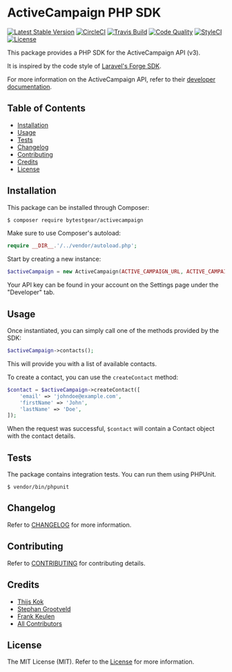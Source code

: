 # ActiveCampaign PHP SDK

[![Latest Stable Version](https://poser.pugx.org/bytestgear/activecampaign/v/stable)](https://packagist.org/packages/bytestgear/activecampaign)
[![CircleCI](https://img.shields.io/circleci/project/github/byTestGear/activecampaign.svg)](https://circleci.com/gh/byTestGear/activecampaign)
[![Travis Build](https://travis-ci.org/byTestGear/activecampaign.svg?branch=master)](https://travis-ci.org/byTestGear/activecampaign)
[![Code Quality](https://scrutinizer-ci.com/g/byTestGear/activecampaign/badges/quality-score.png?b=master)](https://scrutinizer-ci.com/g/byTestGear/activecampaign/?branch=master)
[![StyleCI](https://styleci.io/repos/89096388/shield)](https://styleci.io/repos/89096388)
[![License](https://poser.pugx.org/bytestgear/activecampaign/license)](https://packagist.org/packages/activecampaign)

This package provides a PHP SDK for the ActiveCampaign API (v3).

It is inspired by the code style of [Laravel's Forge SDK](https://github.com/themsaid/forge-sdk).

For more information on the ActiveCampaign API, refer to their [developer documentation](https://developers.activecampaign.com/reference).

## Table of Contents

- [Installation](#installation)
- [Usage](#usage)
- [Tests](#tests)
- [Changelog](#changelog)
- [Contributing](#contributing)
- [Credits](#credits)
- [License](#license)
  
## Installation

This package can be installed through Composer:

```sh
$ composer require bytestgear/activecampaign
```

Make sure to use Composer's autoload:

```php
require __DIR__.'/../vendor/autoload.php';
```

Start by creating a new instance:

```php
$activeCampaign = new ActiveCampaign(ACTIVE_CAMPAIGN_URL, ACTIVE_CAMPAIGN_KEY);
``` 

Your API key can be found in your account on the Settings page under the "Developer" tab.

## Usage

Once instantiated, you can simply call one of the methods provided by the SDK:

```php
$activeCampaign->contacts();
```

This will provide you with a list of available contacts.

To create a contact, you can use the `createContact` method:

```php
$contact = $activeCampaign->createContact([
    'email' => 'johndoe@example.com',
    'firstName' => 'John',
    'lastName' => 'Doe',
]);
```

When the request was successful, `$contact` will contain a Contact object with the contact details.

## Tests

The package contains integration tests. You can run them using PHPUnit.

```
$ vendor/bin/phpunit
```

## Changelog

Refer to [CHANGELOG](CHANGELOG.md) for more information.

## Contributing

Refer to [CONTRIBUTING](CONTRIBUTING.md) for contributing details.

## Credits

- [Thijs Kok](https://www.testmonitor.com/)
- [Stephan Grootveld](https://www.testmonitor.com/)
- [Frank Keulen](https://www.testmonitor.com/)
- [All Contributors](../../contributors)

## License

The MIT License (MIT). Refer to the [License](LICENSE.md) for more information.
